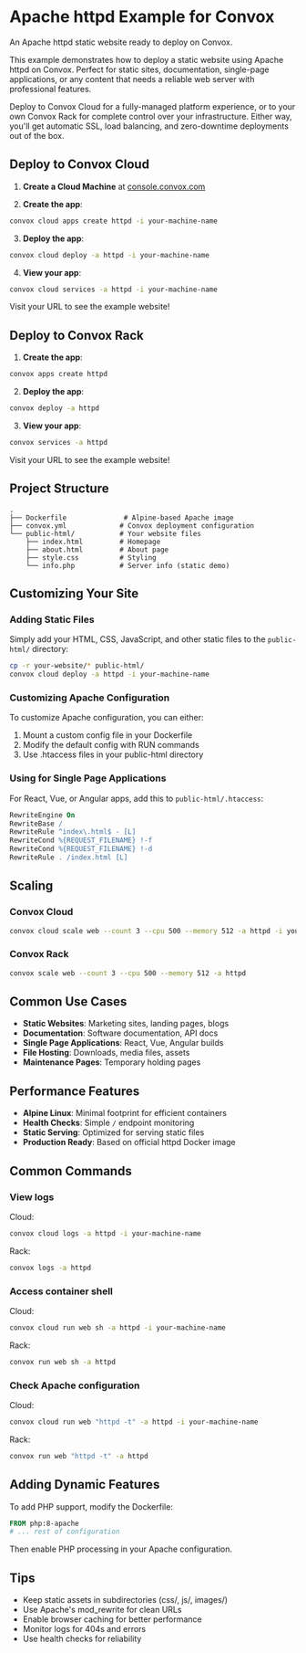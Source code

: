 # Apache httpd Example for Convox

An Apache httpd static website ready to deploy on Convox.

This example demonstrates how to deploy a static website using Apache httpd on Convox. Perfect for static sites, documentation, single-page applications, or any content that needs a reliable web server with professional features.

Deploy to Convox Cloud for a fully-managed platform experience, or to your own Convox Rack for complete control over your infrastructure. Either way, you'll get automatic SSL, load balancing, and zero-downtime deployments out of the box.

## Deploy to Convox Cloud

1. **Create a Cloud Machine** at [console.convox.com](https://console.convox.com)

2. **Create the app**:
```bash
convox cloud apps create httpd -i your-machine-name
```

3. **Deploy the app**:
```bash
convox cloud deploy -a httpd -i your-machine-name
```

4. **View your app**:
```bash
convox cloud services -a httpd -i your-machine-name
```

Visit your URL to see the example website!

## Deploy to Convox Rack

1. **Create the app**:
```bash
convox apps create httpd
```

2. **Deploy the app**:
```bash
convox deploy -a httpd
```

3. **View your app**:
```bash
convox services -a httpd
```

Visit your URL to see the example website!

## Project Structure

```
.
├── Dockerfile              # Alpine-based Apache image
├── convox.yml             # Convox deployment configuration  
└── public-html/           # Your website files
    ├── index.html         # Homepage
    ├── about.html         # About page
    ├── style.css          # Styling
    └── info.php           # Server info (static demo)
```

## Customizing Your Site

### Adding Static Files

Simply add your HTML, CSS, JavaScript, and other static files to the `public-html/` directory:

```bash
cp -r your-website/* public-html/
convox cloud deploy -a httpd -i your-machine-name
```

### Customizing Apache Configuration

To customize Apache configuration, you can either:
1. Mount a custom config file in your Dockerfile
2. Modify the default config with RUN commands
3. Use .htaccess files in your public-html directory

### Using for Single Page Applications

For React, Vue, or Angular apps, add this to `public-html/.htaccess`:

```apache
RewriteEngine On
RewriteBase /
RewriteRule ^index\.html$ - [L]
RewriteCond %{REQUEST_FILENAME} !-f
RewriteCond %{REQUEST_FILENAME} !-d
RewriteRule . /index.html [L]
```

## Scaling

### Convox Cloud
```bash
convox cloud scale web --count 3 --cpu 500 --memory 512 -a httpd -i your-machine-name
```

### Convox Rack
```bash
convox scale web --count 3 --cpu 500 --memory 512 -a httpd
```

## Common Use Cases

- **Static Websites**: Marketing sites, landing pages, blogs
- **Documentation**: Software documentation, API docs
- **Single Page Applications**: React, Vue, Angular builds
- **File Hosting**: Downloads, media files, assets
- **Maintenance Pages**: Temporary holding pages

## Performance Features

- **Alpine Linux**: Minimal footprint for efficient containers
- **Health Checks**: Simple `/` endpoint monitoring  
- **Static Serving**: Optimized for serving static files
- **Production Ready**: Based on official httpd Docker image

## Common Commands

### View logs

Cloud:
```bash
convox cloud logs -a httpd -i your-machine-name
```

Rack:
```bash
convox logs -a httpd
```

### Access container shell

Cloud:
```bash
convox cloud run web sh -a httpd -i your-machine-name
```

Rack:
```bash
convox run web sh -a httpd
```

### Check Apache configuration

Cloud:
```bash
convox cloud run web "httpd -t" -a httpd -i your-machine-name
```

Rack:
```bash
convox run web "httpd -t" -a httpd
```

## Adding Dynamic Features

To add PHP support, modify the Dockerfile:

```dockerfile
FROM php:8-apache
# ... rest of configuration
```

Then enable PHP processing in your Apache configuration.

## Tips

- Keep static assets in subdirectories (css/, js/, images/)
- Use Apache's mod_rewrite for clean URLs
- Enable browser caching for better performance
- Monitor logs for 404s and errors
- Use health checks for reliability